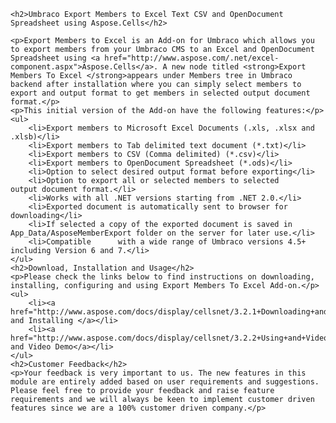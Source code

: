 <div class="entry-content">

    <h2>Umbraco Export Members to Excel Text CSV and OpenDocument Spreadsheet using Aspose.Cells</h2>

    <p>Export Members to Excel is an Add-on for Umbraco which allows you to export members from your Umbraco CMS to an Excel and OpenDocument Spreadsheet using <a href="http://www.aspose.com/.net/excel-component.aspx">Aspose.Cells</a>. A new node titled <strong>Export Members To Excel </strong>appears under Members tree in Umbraco backend after installation where you can simply select members to export and output format to get members in selected output document format.</p>
    <p>This initial version of the Add-on have the following features:</p>
    <ul>
        <li>Export members to Microsoft Excel Documents (.xls, .xlsx and .xlsb)</li>
        <li>Export members to Tab delimited text document (*.txt)</li>
        <li>Export members to CSV (Comma delimited) (*.csv)</li>
        <li>Export members to OpenDocument Spreadsheet (*.ods)</li>
        <li>Option to select desired output format before exporting</li>
        <li>Option to export all or selected members to selected      output document format.</li>
        <li>Works with all .NET versions starting from .NET 2.0.</li>
        <li>Exported document is automatically sent to browser for      downloading</li>
        <li>If selected a copy of the exported document is saved in      App_Data/AsposeMemberExport folder on the server for later use.</li>
        <li>Compatible      with a wide range of Umbraco versions 4.5+ including Version 6 and 7.</li>
    </ul>
    <h2>Download, Installation and Usage</h2>
    <p>Please check the links below to find instructions on downloading, installing, configuring and using Export Members To Excel Add-on.</p>
    <ul>
        <li><a href="http://www.aspose.com/docs/display/cellsnet/3.2.1+Downloading+and+Installing">Downloading and Installing </a></li>
        <li><a href="http://www.aspose.com/docs/display/cellsnet/3.2.2+Using+and+Video+Demo">Using and Video Demo</a></li>
    </ul>
    <h2>Customer Feedback</h2>
    <p>Your feedback is very important to us. The new features in this module are entirely added based on user requirements and suggestions. Please feel free to provide your feedback and raise feature requirements and we will always be keen to implement customer driven features since we are a 100% customer driven company.</p>

    
</div>
